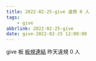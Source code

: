```yaml
---
title: 2022-02-25-give 違規 0 人
tags:
    - give
abbrlink: 2022-02-25-give
date: give-2022-02-25 12:00:00
---
```

give 板 [板規連結](https://www.ptt.cc/bbs/give/M.1612495900.A.C32.html)
昨天違規 0 人
